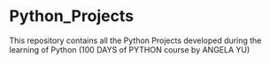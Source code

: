 # Python_Projects
This repository contains all the Python Projects developed during the learning of Python (100 DAYS of PYTHON course by ANGELA YU)
